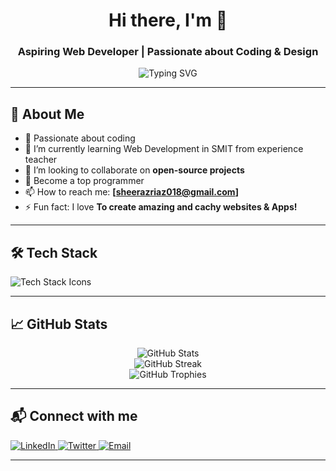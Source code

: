<h1 align="center">Hi there, I'm <SherazRiaz> 👋</h1>
<h3 align="center">Aspiring Web Developer | Passionate about Coding & Design</h3>

<p align="center">
  <img src="https://readme-typing-svg.herokuapp.com?font=Fira+Code&weight=600&size=22&pause=1000&color=F7A409&center=true&vCenter=true&width=500&lines=Web+Developer;Front-end+Enthusiast;Always+Learning+New+Things" alt="Typing SVG" />
</p>

---

## 🚀 About Me  
- 🔭 Passionate about coding
- 🌱 I’m currently learning Web Development in SMIT from experience teacher
- 👯 I’m looking to collaborate on **open-source projects**  
- 🎯 Become a top programmer
- 📫 How to reach me: **[sheerazriaz018@gmail.com]**  
- ⚡ Fun fact: I love **To create amazing and cachy websites & Apps!**  

---

## 🛠️ Tech Stack  
<p align="left">
  <img src="https://skillicons.dev/icons?i=html,css,js,react,tailwind,nodejs,express,mongodb,git,github,vscode,figma" alt="Tech Stack Icons" />
</p>

---

## 📈 GitHub Stats  
<p align="center">
  <img src="https://github-readme-stats.vercel.app/api?username=YourGitHubUsername&show_icons=true&theme=radical" alt="GitHub Stats" />
  <br />
  <img src="https://github-readme-streak-stats.herokuapp.com/?user=YourGitHubUsername&theme=radical" alt="GitHub Streak" />
  <br />
  <img src="https://github-profile-trophy.vercel.app/?username=YourGitHubUsername&theme=darkhub" alt="GitHub Trophies" />
</p>

---

## 📬 Connect with me  
<p align="left">
  <a href="https://linkedin.com/in/yourprofile" target="_blank">
    <img src="https://img.shields.io/badge/LinkedIn-0077B5?style=for-the-badge&logo=linkedin&logoColor=white" alt="LinkedIn" />
  </a>
  <a href="https://twitter.com/yourhandle" target="_blank">
    <img src="https://img.shields.io/badge/Twitter-1DA1F2?style=for-the-badge&logo=twitter&logoColor=white" alt="Twitter" />
  </a>
  <a href="mailto:youremail@example.com">
    <img src="https://img.shields.io/badge/Email-D14836?style=for-the-badge&logo=gmail&logoColor=white" alt="Email" />
  </a>
</p>

---


